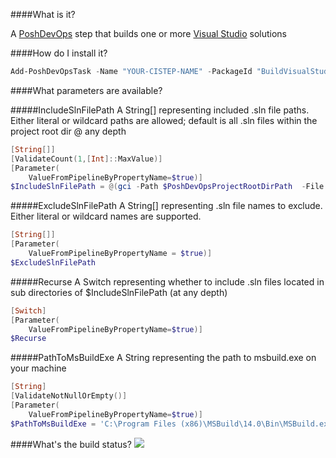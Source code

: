 ####What is it?

A [PoshDevOps](https://github.com/PoshDevOps/PoshDevOps) step that builds one or more [Visual Studio](http://www.visualstudio.com) solutions

####How do I install it?

```PowerShell
Add-PoshDevOpsTask -Name "YOUR-CISTEP-NAME" -PackageId "BuildVisualStudioSln"
```

####What parameters are available?

#####IncludeSlnFilePath
A String[] representing included .sln file paths. Either literal or wildcard paths are allowed; default is all .sln files within the project root dir @ any depth
```PowerShell
[String[]]
[ValidateCount(1,[Int]::MaxValue)]
[Parameter(
    ValueFromPipelineByPropertyName=$true)]
$IncludeSlnFilePath = @(gci -Path $PoshDevOpsProjectRootDirPath  -File -Recurse -Filter '*.sln'|%{$_.FullName})
```

#####ExcludeSlnFilePath
A String[] representing .sln file names to exclude. Either literal or wildcard names are supported.
```PowerShell
[String[]]
[Parameter(
    ValueFromPipelineByPropertyName = $true)]
$ExcludeSlnFilePath
```

#####Recurse
A Switch representing whether to include .sln files located in sub directories of $IncludeSlnFilePath (at any depth)
```PowerShell
[Switch]
[Parameter(
    ValueFromPipelineByPropertyName=$true)]
$Recurse
```

#####PathToMsBuildExe
A String representing the path to msbuild.exe on your machine
```PowerShell
[String]
[ValidateNotNullOrEmpty()]
[Parameter(
    ValueFromPipelineByPropertyName=$true)]
$PathToMsBuildExe = 'C:\Program Files (x86)\MSBuild\14.0\Bin\MSBuild.exe'
```

####What's the build status?
![](https://ci.appveyor.com/api/projects/status/87mbd9q9psmvny4q?svg=true)
